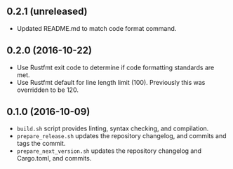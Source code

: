 ## 0.2.1 (unreleased)

* Updated README.md to match code format command.

## 0.2.0 (2016-10-22)

* Use Rustfmt exit code to determine if code formatting standards are met.
* Use Rustfmt default for line length limit (100). Previously this was overridden to be 120.

## 0.1.0 (2016-10-09)

* `build.sh` script provides linting, syntax checking, and compilation.
* `prepare_release.sh` updates the repository changelog, and commits and tags the commit.
* `prepare_next_version.sh` updates the repository changelog and Cargo.toml, and commits.
